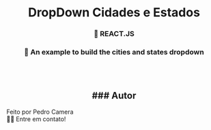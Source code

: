 <h1 align="center">DropDown Cidades e Estados</h1>

<h3 align="center">
    🔗 REACT.JS 
</h3>

<h3 align="center">
    🔗 An example to build the cities and states dropdown 
</h3>


<br><br>

<h2 align="center"> ### Autor</h2>

Feito por Pedro Camera <br />
👋🏽 Entre em contato! <br />

</p>
